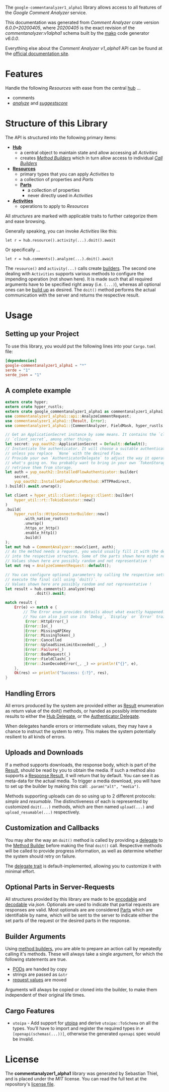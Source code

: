 <!---
DO NOT EDIT !
This file was generated automatically from 'src/generator/templates/api/README.md.mako'
DO NOT EDIT !
-->
The `google-commentanalyzer1_alpha1` library allows access to all features of the *Google Comment Analyzer* service.

This documentation was generated from *Comment Analyzer* crate version *6.0.0+20200405*, where *20200405* is the exact revision of the *commentanalyzer:v1alpha1* schema built by the [mako](http://www.makotemplates.org/) code generator *v6.0.0*.

Everything else about the *Comment Analyzer* *v1_alpha1* API can be found at the
[official documentation site](https://github.com/conversationai/perspectiveapi/blob/master/README.md).
# Features

Handle the following *Resources* with ease from the central [hub](https://docs.rs/google-commentanalyzer1_alpha1/6.0.0+20200405/google_commentanalyzer1_alpha1/CommentAnalyzer) ...

* comments
 * [*analyze*](https://docs.rs/google-commentanalyzer1_alpha1/6.0.0+20200405/google_commentanalyzer1_alpha1/api::CommentAnalyzeCall) and [*suggestscore*](https://docs.rs/google-commentanalyzer1_alpha1/6.0.0+20200405/google_commentanalyzer1_alpha1/api::CommentSuggestscoreCall)




# Structure of this Library

The API is structured into the following primary items:

* **[Hub](https://docs.rs/google-commentanalyzer1_alpha1/6.0.0+20200405/google_commentanalyzer1_alpha1/CommentAnalyzer)**
    * a central object to maintain state and allow accessing all *Activities*
    * creates [*Method Builders*](https://docs.rs/google-commentanalyzer1_alpha1/6.0.0+20200405/google_commentanalyzer1_alpha1/common::MethodsBuilder) which in turn
      allow access to individual [*Call Builders*](https://docs.rs/google-commentanalyzer1_alpha1/6.0.0+20200405/google_commentanalyzer1_alpha1/common::CallBuilder)
* **[Resources](https://docs.rs/google-commentanalyzer1_alpha1/6.0.0+20200405/google_commentanalyzer1_alpha1/common::Resource)**
    * primary types that you can apply *Activities* to
    * a collection of properties and *Parts*
    * **[Parts](https://docs.rs/google-commentanalyzer1_alpha1/6.0.0+20200405/google_commentanalyzer1_alpha1/common::Part)**
        * a collection of properties
        * never directly used in *Activities*
* **[Activities](https://docs.rs/google-commentanalyzer1_alpha1/6.0.0+20200405/google_commentanalyzer1_alpha1/common::CallBuilder)**
    * operations to apply to *Resources*

All *structures* are marked with applicable traits to further categorize them and ease browsing.

Generally speaking, you can invoke *Activities* like this:

```Rust,ignore
let r = hub.resource().activity(...).doit().await
```

Or specifically ...

```ignore
let r = hub.comments().analyze(...).doit().await
```

The `resource()` and `activity(...)` calls create [builders][builder-pattern]. The second one dealing with `Activities`
supports various methods to configure the impending operation (not shown here). It is made such that all required arguments have to be
specified right away (i.e. `(...)`), whereas all optional ones can be [build up][builder-pattern] as desired.
The `doit()` method performs the actual communication with the server and returns the respective result.

# Usage

## Setting up your Project

To use this library, you would put the following lines into your `Cargo.toml` file:

```toml
[dependencies]
google-commentanalyzer1_alpha1 = "*"
serde = "1"
serde_json = "1"
```

## A complete example

```Rust
extern crate hyper;
extern crate hyper_rustls;
extern crate google_commentanalyzer1_alpha1 as commentanalyzer1_alpha1;
use commentanalyzer1_alpha1::api::AnalyzeCommentRequest;
use commentanalyzer1_alpha1::{Result, Error};
use commentanalyzer1_alpha1::{CommentAnalyzer, FieldMask, hyper_rustls, hyper_util, yup_oauth2};

// Get an ApplicationSecret instance by some means. It contains the `client_id` and
// `client_secret`, among other things.
let secret: yup_oauth2::ApplicationSecret = Default::default();
// Instantiate the authenticator. It will choose a suitable authentication flow for you,
// unless you replace  `None` with the desired Flow.
// Provide your own `AuthenticatorDelegate` to adjust the way it operates and get feedback about
// what's going on. You probably want to bring in your own `TokenStorage` to persist tokens and
// retrieve them from storage.
let auth = yup_oauth2::InstalledFlowAuthenticator::builder(
    secret,
    yup_oauth2::InstalledFlowReturnMethod::HTTPRedirect,
).build().await.unwrap();

let client = hyper_util::client::legacy::Client::builder(
    hyper_util::rt::TokioExecutor::new()
)
.build(
    hyper_rustls::HttpsConnectorBuilder::new()
        .with_native_roots()
        .unwrap()
        .https_or_http()
        .enable_http1()
        .build()
);
let mut hub = CommentAnalyzer::new(client, auth);
// As the method needs a request, you would usually fill it with the desired information
// into the respective structure. Some of the parts shown here might not be applicable !
// Values shown here are possibly random and not representative !
let mut req = AnalyzeCommentRequest::default();

// You can configure optional parameters by calling the respective setters at will, and
// execute the final call using `doit()`.
// Values shown here are possibly random and not representative !
let result = hub.comments().analyze(req)
             .doit().await;

match result {
    Err(e) => match e {
        // The Error enum provides details about what exactly happened.
        // You can also just use its `Debug`, `Display` or `Error` traits
         Error::HttpError(_)
        |Error::Io(_)
        |Error::MissingAPIKey
        |Error::MissingToken(_)
        |Error::Cancelled
        |Error::UploadSizeLimitExceeded(_, _)
        |Error::Failure(_)
        |Error::BadRequest(_)
        |Error::FieldClash(_)
        |Error::JsonDecodeError(_, _) => println!("{}", e),
    },
    Ok(res) => println!("Success: {:?}", res),
}

```
## Handling Errors

All errors produced by the system are provided either as [Result](https://docs.rs/google-commentanalyzer1_alpha1/6.0.0+20200405/google_commentanalyzer1_alpha1/common::Result) enumeration as return value of
the doit() methods, or handed as possibly intermediate results to either the
[Hub Delegate](https://docs.rs/google-commentanalyzer1_alpha1/6.0.0+20200405/google_commentanalyzer1_alpha1/common::Delegate), or the [Authenticator Delegate](https://docs.rs/yup-oauth2/*/yup_oauth2/trait.AuthenticatorDelegate.html).

When delegates handle errors or intermediate values, they may have a chance to instruct the system to retry. This
makes the system potentially resilient to all kinds of errors.

## Uploads and Downloads
If a method supports downloads, the response body, which is part of the [Result](https://docs.rs/google-commentanalyzer1_alpha1/6.0.0+20200405/google_commentanalyzer1_alpha1/common::Result), should be
read by you to obtain the media.
If such a method also supports a [Response Result](https://docs.rs/google-commentanalyzer1_alpha1/6.0.0+20200405/google_commentanalyzer1_alpha1/common::ResponseResult), it will return that by default.
You can see it as meta-data for the actual media. To trigger a media download, you will have to set up the builder by making
this call: `.param("alt", "media")`.

Methods supporting uploads can do so using up to 2 different protocols:
*simple* and *resumable*. The distinctiveness of each is represented by customized
`doit(...)` methods, which are then named `upload(...)` and `upload_resumable(...)` respectively.

## Customization and Callbacks

You may alter the way an `doit()` method is called by providing a [delegate](https://docs.rs/google-commentanalyzer1_alpha1/6.0.0+20200405/google_commentanalyzer1_alpha1/common::Delegate) to the
[Method Builder](https://docs.rs/google-commentanalyzer1_alpha1/6.0.0+20200405/google_commentanalyzer1_alpha1/common::CallBuilder) before making the final `doit()` call.
Respective methods will be called to provide progress information, as well as determine whether the system should
retry on failure.

The [delegate trait](https://docs.rs/google-commentanalyzer1_alpha1/6.0.0+20200405/google_commentanalyzer1_alpha1/common::Delegate) is default-implemented, allowing you to customize it with minimal effort.

## Optional Parts in Server-Requests

All structures provided by this library are made to be [encodable](https://docs.rs/google-commentanalyzer1_alpha1/6.0.0+20200405/google_commentanalyzer1_alpha1/common::RequestValue) and
[decodable](https://docs.rs/google-commentanalyzer1_alpha1/6.0.0+20200405/google_commentanalyzer1_alpha1/common::ResponseResult) via *json*. Optionals are used to indicate that partial requests are responses
are valid.
Most optionals are are considered [Parts](https://docs.rs/google-commentanalyzer1_alpha1/6.0.0+20200405/google_commentanalyzer1_alpha1/common::Part) which are identifiable by name, which will be sent to
the server to indicate either the set parts of the request or the desired parts in the response.

## Builder Arguments

Using [method builders](https://docs.rs/google-commentanalyzer1_alpha1/6.0.0+20200405/google_commentanalyzer1_alpha1/common::CallBuilder), you are able to prepare an action call by repeatedly calling it's methods.
These will always take a single argument, for which the following statements are true.

* [PODs][wiki-pod] are handed by copy
* strings are passed as `&str`
* [request values](https://docs.rs/google-commentanalyzer1_alpha1/6.0.0+20200405/google_commentanalyzer1_alpha1/common::RequestValue) are moved

Arguments will always be copied or cloned into the builder, to make them independent of their original life times.

[wiki-pod]: http://en.wikipedia.org/wiki/Plain_old_data_structure
[builder-pattern]: http://en.wikipedia.org/wiki/Builder_pattern
[google-go-api]: https://github.com/google/google-api-go-client

## Cargo Features

* `utoipa` - Add support for [utoipa](https://crates.io/crates/utoipa) and derive `utoipa::ToSchema` on all
the types. You'll have to import and register the required types in `#[openapi(schemas(...))]`, otherwise the
generated `openapi` spec would be invalid.


# License
The **commentanalyzer1_alpha1** library was generated by Sebastian Thiel, and is placed
under the *MIT* license.
You can read the full text at the repository's [license file][repo-license].

[repo-license]: https://github.com/Byron/google-apis-rsblob/main/LICENSE.md


